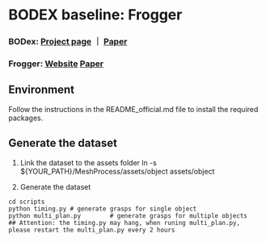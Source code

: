 # BODEX baseline: Frogger

### BODex: [Project page](https://pku-epic.github.io/BODex/) ｜ [Paper](https://arxiv.org/abs/2412.16490)

### Frogger: [Website](https://alberthli.github.io/frogger/) [Paper](https://arxiv.org/abs/2302.13687)

## Environment
Follow the instructions in the README_official.md file to install the required packages.

## Generate the dataset

1. Link the dataset to the assets folder
ln -s ${YOUR_PATH}/MeshProcess/assets/object assets/object

1. Generate the dataset
```
cd scripts
python timing.py # generate grasps for single object
python multi_plan.py        # generate grasps for multiple objects
## Attention: the timing.py may hang, when runing multi_plan.py, please restart the multi_plan.py every 2 hours
```
